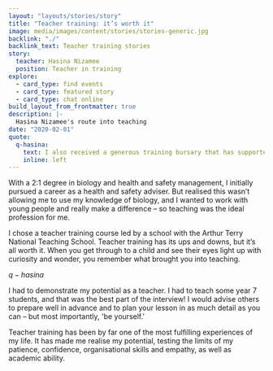 ```yaml
---
layout: "layouts/stories/story"
title: "Teacher training: it’s worth it"
image: media/images/content/stories/stories-generic.jpg
backlink: "./"
backlink_text: Teacher training stories
story:
  teacher: Hasina Nizamee
  position: Teacher in training
explore:
  - card_type: find events
  - card_type: featured story
  - card_type: chat online
build_layout_from_frontmatter: true
description: |-
  Hasina Nizamee's route into teaching
date: "2020-02-01"
quote:
  q-hasina:
    text: I also received a generous training bursary that has supported me throughout the duration of the course
    inline: left
---
```


With a 2:1 degree in biology and health and safety management, I initially pursued a career as a health and safety adviser. But realised this wasn’t allowing me to use my knowledge of biology, and I wanted to work with young people and really make a difference – so teaching was the ideal profession for me.

I chose a teacher training course led by a school with the Arthur Terry National Teaching School. Teacher training has its ups and downs, but it’s all worth it. When you get through to a child and see their eyes light up with curiosity and wonder, you remember what brought you into teaching.

$q-hasina$

I had to demonstrate my potential as a teacher. I had to teach some year 7 students, and that was the best part of the interview! I would advise others to prepare well in advance and to plan your lesson in as much detail as you can – but most importantly, 'be yourself.'

Teacher training has been by far one of the most fulfilling experiences of my life. It has made me realise my potential, testing the limits of my patience, confidence, organisational skills and empathy, as well as academic ability. 
